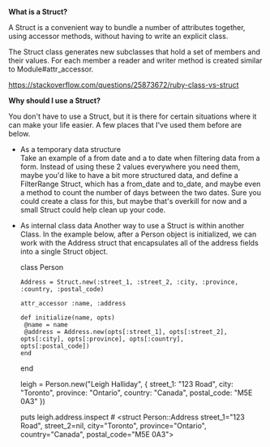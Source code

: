 **What is a Struct?**

A Struct is a convenient way to bundle a number of attributes together, using accessor methods, without having to write an explicit class.

The Struct class generates new subclasses that hold a set of members and their values. For each member a reader and writer method is created similar to Module#attr_accessor.

https://stackoverflow.com/questions/25873672/ruby-class-vs-struct

**Why should I use a Struct?**

You don't have to use a Struct, but it is there for certain situations where it can make your life easier. A few places that I've used them before are below.

* As a temporary data structure  
Take an example of a from date and a to date when filtering data from a form. Instead of using these 2 values everywhere you need them, maybe you'd like to have a bit more structured data, and define a FilterRange Struct, which has a from_date and to_date, and maybe even a method to count the number of days between the two dates. Sure you could create a class for this, but maybe that's overkill for now and a small Struct could help clean up your code.

* As internal class data
Another way to use a Struct is within another Class. In the example below, after a Person object is initialized, we can work with the Address struct that encapsulates all of the address fields into a single Struct object.

     class Person

      Address = Struct.new(:street_1, :street_2, :city, :province, :country, :postal_code)

      attr_accessor :name, :address

      def initialize(name, opts)
       @name = name
       @address = Address.new(opts[:street_1], opts[:street_2], opts[:city], opts[:province], opts[:country],    opts[:postal_code])
      end

    end

    leigh = Person.new("Leigh Halliday", {
      street_1: "123 Road",
      city: "Toronto",
      province: "Ontario",
      country: "Canada",
      postal_code: "M5E 0A3"
      })

    puts leigh.address.inspect
      # <struct Person::Address street_1="123 Road", street_2=nil, city="Toronto", province="Ontario", country="Canada",  postal_code="M5E 0A3">
